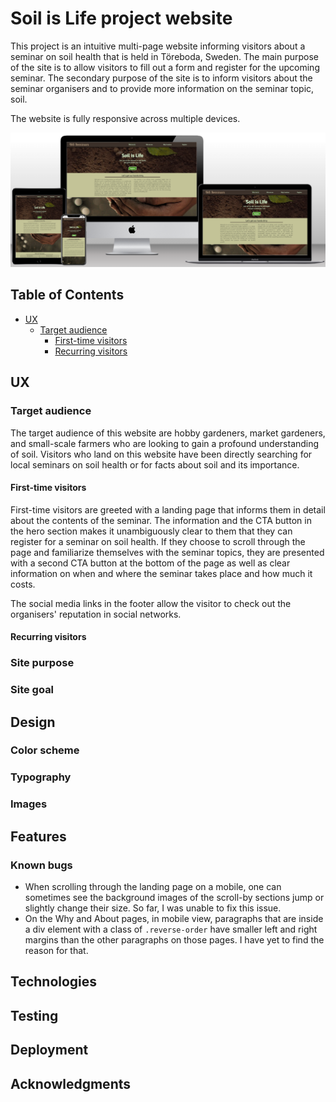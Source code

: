 # Soil is Life project website

This project is an intuitive multi-page website informing visitors about a seminar on soil health that is held in Töreboda, Sweden. The main purpose of the site is to allow visitors to fill out a form and register for the upcoming seminar. The secondary purpose of the site is to inform visitors about the seminar organisers and to provide more information on the seminar topic, soil.

The website is fully responsive across multiple devices.

![Website view on different devices](assets/readme-files/mockup-responsive.png)

## Table of Contents
- [UX](#ux "UX")
    - [Target audience](#target-audience "Target audience")
        - [First-time visitors](#first-time-visitors "First-time visitors")
        - [Recurring visitors](#recurring-visitors "Recurring visitors")

## UX

### Target audience

The target audience of this website are hobby gardeners, market gardeners, and small-scale farmers who are looking to gain a profound understanding of soil. Visitors who land on this website have been directly searching for local seminars on soil health or for facts about soil and its importance.

#### First-time visitors

First-time visitors are greeted with a landing page that informs them in detail about the contents of the seminar. The information and the CTA button in the hero section makes it unambiguously clear to them that they can register for a seminar on soil health. If they choose to scroll through the page and familiarize themselves with the seminar topics, they are presented with a second CTA button at the bottom of the page as well as clear information on when and where the seminar takes place and how much it costs.

The social media links in the footer allow the visitor to check out the organisers' reputation in social networks. 

#### Recurring visitors

### Site purpose

### Site goal

## Design

### Color scheme

### Typography

### Images

## Features

### Known bugs

- When scrolling through the landing page on a mobile, one can sometimes see the background images of the scroll-by sections jump or slightly change their size. So far, I was unable to fix this issue. 
- On the Why and About pages, in mobile view, paragraphs that are inside a div element with a class of `.reverse-order` have smaller left and right margins than the other paragraphs on those pages. I have yet to find the reason for that.

## Technologies

## Testing

## Deployment

## Acknowledgments



